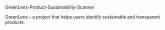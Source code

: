 GreenLens-Product-Sustainability-Scanner

GreenLens – a project that helps users identify sustainable and transparent products.

